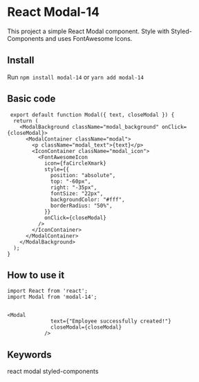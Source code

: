# React Modal-14

This project a simple React Modal component. Style with Styled-Components and uses FontAwesome Icons.

## Install

Run `npm install modal-14` or `yarn add modal-14`

## Basic code

```
 export default function Modal({ text, closeModal }) {
  return (
    <ModalBackground className="modal_background" onClick={closeModal}>
      <ModalContainer className="modal">
        <p className="modal_text">{text}</p>
        <IconContainer className="modal_icon">
          <FontAwesomeIcon
            icon={faCircleXmark}
            style={{
              position: "absolute",
              top: "-60px",
              right: "-35px",
              fontSize: "22px",
              backgroundColor: "#fff",
              borderRadius: "50%",
            }}
            onClick={closeModal}
          />
        </IconContainer>
      </ModalContainer>
    </ModalBackground>
  );
}

```

## How to use it

```
import React from 'react';
import Modal from 'modal-14';


<Modal
              text={"Employee successfully created!"}
              closeModal={closeModal}
            />
```

## Keywords

react modal styled-components
